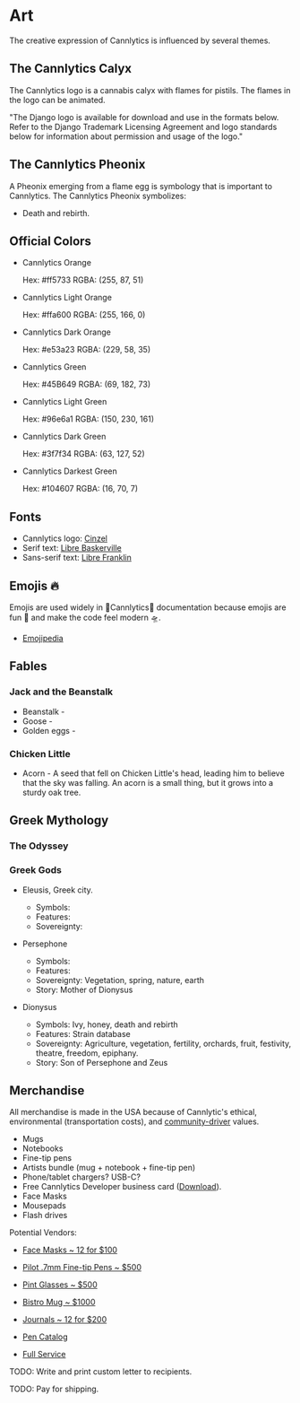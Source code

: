 # Art

The creative expression of Cannlytics is influenced by several themes.

## The Cannlytics Calyx

The Cannlytics logo is a cannabis calyx with flames for pistils. The flames in the logo can be animated.

"The Django logo is available for download and use in the formats below. Refer to the Django Trademark Licensing Agreement and logo standards below for information about permission and usage of the logo."

## The Cannlytics Pheonix

A Pheonix emerging from a flame egg is symbology that is important to Cannlytics. The Cannlytics Pheonix symbolizes:

* Death and rebirth.

## Official Colors

* Cannlytics Orange

  Hex: #ff5733
  RGBA: (255, 87, 51)

* Cannlytics Light Orange
  
  Hex: #ffa600
  RGBA: (255, 166, 0)

* Cannlytics Dark Orange

  Hex: #e53a23
  RGBA: (229, 58, 35)

* Cannlytics Green

  Hex: #45B649
  RGBA: (69, 182, 73)

* Cannlytics Light Green

  Hex: #96e6a1
  RGBA: (150, 230, 161)

* Cannlytics Dark Green

  Hex: #3f7f34
  RGBA: (63, 127, 52)

* Cannlytics Darkest Green

  Hex: #104607
  RGBA: (16, 70, 7)

## Fonts

* Cannlytics logo: [Cinzel](https://fonts.google.com/specimen/Cinzel)
* Serif text: [Libre Baskerville](https://fonts.google.com/specimen/Libre+Baskerville)
* Sans-serif text: [Libre Franklin](https://fonts.google.com/specimen/Libre+Franklin)

## Emojis 🔥

Emojis are used widely in 💚Cannlytics💚 documentation because emojis are fun 🎉 and make the code feel modern 🛸.

* [Emojipedia](https://emojipedia.org/)

## Fables

### Jack and the Beanstalk

* Beanstalk - 
* Goose -
* Golden eggs - 

### Chicken Little

* Acorn - A seed that fell on Chicken Little's head, leading him to believe that the sky was falling. An acorn is a small thing, but it grows into a sturdy oak tree.

## Greek Mythology

### The Odyssey

### Greek Gods

* Eleusis, Greek city.

  - Symbols: 
  - Features: 
  - Sovereignty: 

* Persephone

  - Symbols: 
  - Features: 
  - Sovereignty: Vegetation, spring, nature, earth
  - Story: Mother of Dionysus

* Dionysus

  - Symbols: Ivy, honey, death and rebirth
  - Features: Strain database
  - Sovereignty: Agriculture, vegetation, fertility, orchards, fruit, festivity, theatre, freedom, epiphany.
  - Story: Son of Persephone and Zeus

## Merchandise

All merchandise is made in the USA because of Cannlytic's ethical, environmental (transportation costs), and <a href="https://cannlytics.com/community">community-driver</a> values.

* Mugs
* Notebooks
* Fine-tip pens
* Artists bundle (mug + notebook + fine-tip pen)
* Phone/tablet chargers? USB-C?
* Free Cannlytics Developer business card ([Download](Download)).
* Face Masks
* Mousepads
* Flash drives

Potential Vendors:

* [Face Masks ~ 12 for $100](https://www.corporatecasuals.com/custom/printed/face-masks/1900ht)
* [Pilot .7mm Fine-tip Pens ~ $500](https://www.marcopromos.com/product/pilot-precise-v7-rollerball-pen/wi-17044?sku=BlackBarrelwBlackInk)
* [Pint Glasses ~ $500](https://www.point-usa.com/Made-In-USA-custom/synthetic-pint-glasses-US466.aspx)
* [Bistro Mug ~ $1000](https://www.point-usa.com/Made-In-USA-custom/14oz-bistro-mugs-US704.aspx)
* [Journals ~ 12 for $200](https://www.discountmugs.com/product/not25-bulk-printed-hardover-journals)

* [Pen Catalog](https://www.pens.com/site/products/WRT-11699)
* [Full Service](https://www.marcopromos.com/info/promo-pack-ship-service)

TODO: Write and print custom letter to recipients.

TODO: Pay for shipping.

